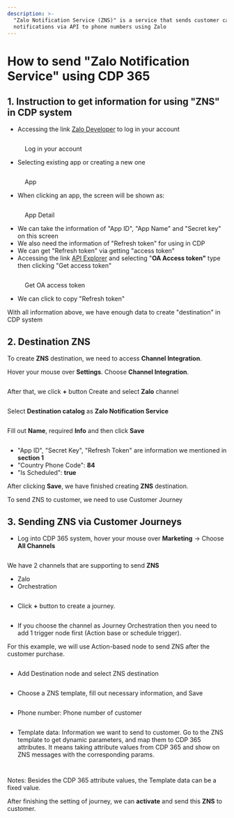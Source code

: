 ```yaml
---
description: >-
  "Zalo Notification Service (ZNS)" is a service that sends customer care
  notifications via API to phone numbers using Zalo
---
```


# How to send "Zalo Notification Service" using CDP 365

## 1. Instruction to get information for using "ZNS" in CDP system

* Accessing the link [Zalo Developer](https://developers.zalo.me/) to log in your account

<figure><img src="https://files.gitbook.com/v0/b/gitbook-x-prod.appspot.com/o/spaces%2FmECwNqMNUmu6OXHSYgDv%2Fuploads%2F9erAqnbKCVhFZ8EY3mRe%2Fimage.png?alt=media&#x26;token=74cde166-ec50-4ab0-a302-af94a3e0055f" alt=""><figcaption><p>Log in your account</p></figcaption></figure>

* Selecting existing app or creating a new one

<figure><img src="https://files.gitbook.com/v0/b/gitbook-x-prod.appspot.com/o/spaces%2FmECwNqMNUmu6OXHSYgDv%2Fuploads%2FMoDtG5RLADhVWPNzWDGE%2Fimage.png?alt=media&#x26;token=18d26d66-a9f0-48e0-92b4-d259b25e2583" alt=""><figcaption><p>App</p></figcaption></figure>

* When clicking an app, the screen will be shown as:

<figure><img src="https://files.gitbook.com/v0/b/gitbook-x-prod.appspot.com/o/spaces%2FmECwNqMNUmu6OXHSYgDv%2Fuploads%2FTG2arLJd0FeWWtou5oSn%2Fimage.png?alt=media&#x26;token=081b7895-5c8e-4b03-8b91-983f96e103cb" alt=""><figcaption><p>App Detail</p></figcaption></figure>

* We can take the information of "App ID", "App Name" and "Secret key" on this screen
* We also need the information of "Refresh token" for using in CDP
* We can get "Refresh token" via getting "access token"
* Accessing the link [API Explorer](https://developers.zalo.me/tools/explorer/) and selecting "**OA Access token"** type then clicking "Get access token"

<figure><img src="https://files.gitbook.com/v0/b/gitbook-x-prod.appspot.com/o/spaces%2FmECwNqMNUmu6OXHSYgDv%2Fuploads%2FplQeJNLg1PFbSHBAumAu%2Fimage.png?alt=media&#x26;token=5418b8ea-dfd0-483e-9c3e-166667cb8e8e" alt=""><figcaption><p>Get OA access token</p></figcaption></figure>

* We can click to copy "Refresh token"

With all information above, we have enough data to create "destination" in CDP system

## 2. Destination ZNS

To create **ZNS** destination, we need to access **Channel Integration**.

Hover your mouse over **Settings**. Choose **Channel Integration**.

<figure><img src="../../.gitbook/assets/image (60).png" alt=""><figcaption></figcaption></figure>

After that, we click **+** button Create and select **Zalo** channel

<figure><img src="../../.gitbook/assets/image (63).png" alt=""><figcaption></figcaption></figure>

Select **Destination catalog** as **Zalo Notification Service**

<figure><img src="../../.gitbook/assets/image (50).png" alt=""><figcaption></figcaption></figure>

Fill out **Name**, required **Info** and then click **Save**

<figure><img src="../../.gitbook/assets/image (52).png" alt=""><figcaption></figcaption></figure>

* "App ID", "Secret Key", "Refresh Token" are information we mentioned in **section 1**
* "Country Phone Code": **84**
* "Is Scheduled": **true**

After clicking **Save**, we have finished creating **ZNS** destination.

To send ZNS to customer, we need to use Customer Journey

## 3. Sending ZNS via Customer Journeys

* Log into CDP 365 system, hover your mouse over **Marketing** -> Choose **All Channels**

<figure><img src="../../.gitbook/assets/image (53).png" alt=""><figcaption></figcaption></figure>

We have 2 channels that are supporting to send **ZNS**

* Zalo
* Orchestration

<figure><img src="../../.gitbook/assets/image (54).png" alt=""><figcaption></figcaption></figure>

* Click **+** button to create a journey.

<figure><img src="../../.gitbook/assets/image (55).png" alt=""><figcaption></figcaption></figure>

* If you choose the channel as Journey Orchestration then you need to add 1 trigger node first (Action base or schedule trigger).

For this example, we will use Action-based node to send ZNS after the customer purchase.

<figure><img src="../../.gitbook/assets/image (3339).png" alt=""><figcaption></figcaption></figure>

* Add Destination node and select ZNS destination

<figure><img src="../../.gitbook/assets/image (3340).png" alt=""><figcaption></figcaption></figure>

* Choose a ZNS template, fill out necessary information, and Save

<figure><img src="../../.gitbook/assets/image (3341).png" alt=""><figcaption></figcaption></figure>

* Phone number: Phone number of customer

<figure><img src="../../.gitbook/assets/ZNS - 2.gif" alt=""><figcaption></figcaption></figure>

* Template data: Information we want to send to customer. Go to the ZNS template to get dynamic parameters, and map them to CDP 365 attributes. It means taking attribute values from CDP 365 and show on ZNS messages with the corresponding params. &#x20;

<figure><img src="../../.gitbook/assets/ZNS - 3.gif" alt=""><figcaption></figcaption></figure>

<figure><img src="../../.gitbook/assets/ZNS - 5.gif" alt=""><figcaption></figcaption></figure>

Notes: Besides the CDP 365 attribute values, the Template data can be a fixed value.&#x20;

After finishing the setting of journey, we can **activate** and send this **ZNS** to customer.
